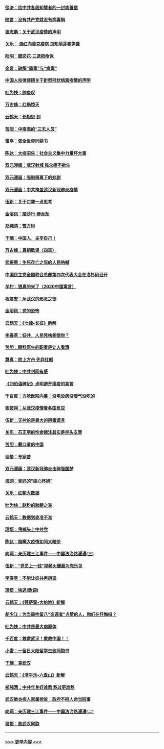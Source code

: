 #### [徐济：给中共各级知情者的一封劝善信](../pages/nsc993/n11868561.md?t=02150311) 
#### [陆言：没有共产党就没有病毒祸](../pages/nsc993/n11868232.md?t=02150311) 
#### [张志鹏：关于武汉疫情的声明](../pages/nsc993/n11867182.md?t=02150311) 
#### [关乐： 漂红向善克疫病 良知萌芽春笋蓬](../pages/nsc993/n11865710.md?t=02150311) 
#### [陆明：蝶恋花‧三退把命保](../pages/nsc993/n11865673.md?t=02150311) 
#### [金言：破解“蛊毒”与“病毒”](../pages/nsc993/n11864103.md?t=02150311) 
#### [中国人权律师团关于新型冠状病毒疫情的声明](../pages/nsc993/n11864249.md?t=02150311) 
#### [吐为快：肺疫叹](../pages/nsc993/n11864027.md?t=02150311) 
#### [万古缘：红祸惊天](../pages/nsc993/n11864079.md?t=02150311) 
#### [云鹤天：长相思‧封](../pages/nsc993/n11864006.md?t=02150311) 
#### [苦胆：中南海的“三无人员”](../pages/nsc993/n11862997.md?t=02150311) 
#### [雷亭：告全世界同胞书](../pages/nsc993/n11862572.md?t=02150311) 
#### [陈达：大疫昭告：社会主义集中力量坏大事](../pages/nsc993/n11859419.md?t=02150311) 
#### [双元漫画：武汉封城 民众痛不欲生](../pages/nsc993/n11859287.md?t=02150311) 
#### [双元漫画：强制隔离下的悲剧](../pages/nsc993/n11859244.md?t=02150311) 
#### [双元漫画：中共掩盖武汉新冠肺炎疫情](../pages/nsc993/n11858249.md?t=02150311) 
#### [伍新：关于口罩一点思考](../pages/nsc993/n11859195.md?t=02150311) 
#### [金浴凤：踏莎行‧肺炎劫](../pages/nsc993/n11858227.md?t=02150311) 
#### [郑纯清：赞方彬](../pages/nsc993/n11856803.md?t=02150311) 
#### [千瑞；中国人，主宰自己！](../pages/nsc993/n11856793.md?t=02150311) 
#### [万古缘：真相歌谣（四首）](../pages/nsc993/n11856263.md?t=02150311) 
#### [武振荣：生死存亡之际的人民呐喊](../pages/nsc993/n11856256.md?t=02150311) 
#### [中国民主党全国联合总部第四次代表大会在洛杉矶召开](../pages/nsc993/n11856344.md?t=02150311) 
#### [羊村：狼真的来了（2020中国寓言）](../pages/nsc993/n11856229.md?t=02150311) 
#### [祝君安：斥武汉的邪恶之徒](../pages/nsc993/n11855861.md?t=02150311) 
#### [金浴凤：党的恐怖](../pages/nsc993/n11855849.md?t=02150311) 
#### [云鹤天：《七律▪长征》新解](../pages/nsc993/n11855479.md?t=02150311) 
#### [李春草：妖共，人民凭啥相信你？](../pages/nsc993/n11855196.md?t=02150311) 
#### [苦胆：眼科医生的职责是让人看清](../pages/nsc993/n11853840.md?t=02150311) 
#### [慧真：欲上方舟 先弃红船](../pages/nsc993/n11853483.md?t=02150311) 
#### [吐为快：中共封网有感](../pages/nsc993/n11852575.md?t=02150311) 
#### [《刘伯温碑记》点明避开瘟疫的真言](../pages/nsc993/n11852128.md?t=02150311) 
#### [千百度：方舱医院内幕：没电没药没暖气没吃的](../pages/nsc993/n11850211.md?t=02150311) 
#### [张彼得：从武汉疫情看各国反应](../pages/nsc993/n11850102.md?t=02150311) 
#### [伍新：无神论是最大的阴毒谎言](../pages/nsc993/n11846129.md?t=02150311) 
#### [关乐：石正丽的性命赌注其实是空头支票](../pages/nsc993/n11846109.md?t=02150311) 
#### [苦胆：戴口罩的中国](../pages/nsc993/n11845576.md?t=02150311) 
#### [理悟：专家苦](../pages/nsc993/n11845564.md?t=02150311) 
#### [双元漫画：武汉新冠肺炎击碎强国梦](../pages/nsc993/n11843320.md?t=02150311) 
#### [海网：党妈的“瘟心怀抱”](../pages/nsc993/n11840740.md?t=02150311) 
#### [关乐：红朝大数据](../pages/nsc993/n11840675.md?t=02150311) 
#### [吐为快：赵粉的肺腑之哀](../pages/nsc993/n11840618.md?t=02150311) 
#### [云鹤天：数据到底准不准](../pages/nsc993/n11840325.md?t=02150311) 
#### [理悟：甩掉头上中共党](../pages/nsc993/n11838826.md?t=02150311) 
#### [陈达：隐瞒大疫情如同大暗杀](../pages/nsc993/n11838771.md?t=02150311) 
#### [向莉：亲历建三江事件——中国法治路漫漫(三)](../pages/nsc993/n11831825.md?t=02150311) 
#### [伍新：“党员上一线”视频火爆最为党乐见](../pages/nsc993/n11838200.md?t=02150311) 
#### [李春草：不能让妖共再逍遥](../pages/nsc993/n11838102.md?t=02150311) 
#### [理悟：快逃(歌词)](../pages/nsc993/n11838083.md?t=02150311) 
#### [云鹤天：《菩萨蛮▪大柏地》新解](../pages/nsc993/n11838059.md?t=02150311) 
#### [胡少江：为当局拘留八“造谣者”点赞的人，你们在忏悔吗？](../pages/nsc993/n11836801.md?t=02150311) 
#### [吐为快：中共是最大病原体](../pages/nsc993/n11836748.md?t=02150311) 
#### [千百度：救救武汉！救救中国！！](../pages/nsc993/n11836145.md?t=02150311) 
#### [小雪：一留日大陆留学生致同胞书](../pages/nsc993/n11834624.md?t=02150311) 
#### [千瑞：哀武汉](../pages/nsc993/n11833647.md?t=02150311) 
#### [云鹤天：《清平乐▪六盘山》新解](../pages/nsc993/n11833611.md?t=02150311) 
#### [郑纯清：中共年关好难熬 熬过更难熬](../pages/nsc993/n11833489.md?t=02150311) 
#### [武汉肺炎病人家属控诉：政府不把人命当回事](../pages/nsc993/n11833205.md?t=02150311) 
#### [向莉：亲历建三江事件——中国法治路漫漫(二)](../pages/nsc993/n11829102.md?t=02150311) 
#### [理悟：致武汉同胞](../pages/nsc993/n11831522.md?t=02150311) 

----
#### [ >>> 更早内容 <<< ](../indexes/nsc993-earlier.md)
